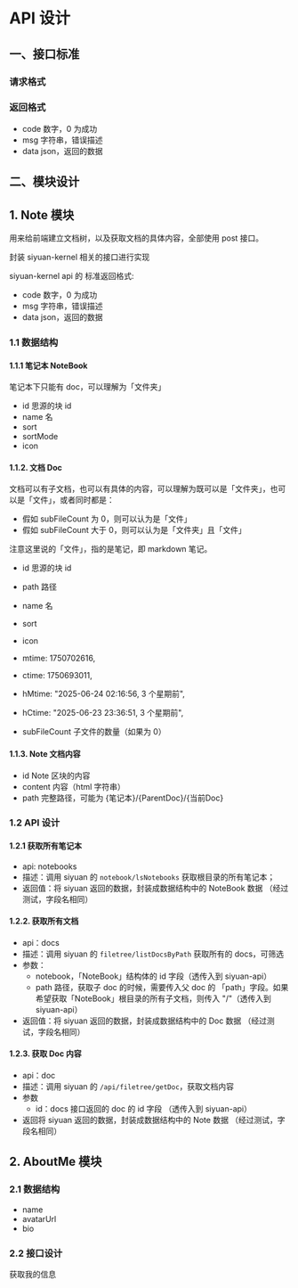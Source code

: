 # API 设计

## 一、接口标准

### 请求格式

### 返回格式

- code 数字，0 为成功
- msg 字符串，错误描述
- data json，返回的数据

## 二、模块设计

## 1. Note 模块

用来给前端建立文档树，以及获取文档的具体内容，全部使用 post 接口。

封装 siyuan-kernel 相关的接口进行实现

siyuan-kernel api 的 标准返回格式:

- code 数字，0 为成功
- msg 字符串，错误描述
- data json，返回的数据

### 1.1 数据结构

#### 1.1.1 笔记本 NoteBook

笔记本下只能有 doc，可以理解为「文件夹」

- id 思源的块 id
- name 名
- sort
- sortMode
- icon

#### 1.1.2. 文档 Doc

文档可以有子文档，也可以有具体的内容，可以理解为既可以是「文件夹」，也可以是「文件」，或者同时都是：
- 假如 subFileCount 为 0，则可以认为是「文件」
- 假如 subFileCount 大于 0，则可以认为是「文件夹」且「文件」

注意这里说的「文件」，指的是笔记，即 markdown 笔记。

- id 思源的块 id
- path 路径
- name 名
- sort
- icon

- mtime: 1750702616,
- ctime: 1750693011,
- hMtime: "2025-06-24 02:16:56, 3 个星期前",
- hCtime: "2025-06-23 23:36:51, 3 个星期前",
- subFileCount 子文件的数量（如果为 0）

#### 1.1.3. Note 文档内容

- id Note 区块的内容
- content 内容（html 字符串）
- path 完整路径，可能为 {笔记本}/{ParentDoc}/{当前Doc}

### 1.2 API 设计

#### 1.2.1 获取所有笔记本

- api: notebooks
- 描述：调用 siyuan 的 `notebook/lsNotebooks` 获取根目录的所有笔记本；
- 返回值：将 siyuan 返回的数据，封装成数据结构中的 NoteBook 数据 （经过测试，字段名相同）

#### 1.2.2. 获取所有文档

- api：docs
- 描述：调用 siyuan 的 `filetree/listDocsByPath` 获取所有的 docs，可筛选
- 参数：
    - notebook，「NoteBook」结构体的 id 字段（透传入到 siyuan-api）
    - path 路径，获取子 doc 的时候，需要传入父 doc 的 「path」字段。如果希望获取「NoteBook」根目录的所有子文档，则传入 "/"（透传入到 siyuan-api）
- 返回值：将 siyuan 返回的数据，封装成数据结构中的 Doc 数据 （经过测试，字段名相同）

#### 1.2.3. 获取 Doc 内容

- api：doc
- 描述：调用 siyuan 的 `/api/filetree/getDoc`，获取文档内容
- 参数
    - id：docs 接口返回的 doc 的 id 字段 （透传入到 siyuan-api）
- 返回将 siyuan 返回的数据，封装成数据结构中的 Note 数据 （经过测试，字段名相同）

## 2. AboutMe 模块

### 2.1 数据结构

- name
- avatarUrl
- bio

### 2.2 接口设计

获取我的信息
